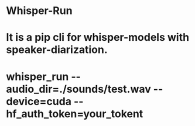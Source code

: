 # Whisper-Run

# It is a pip cli for whisper-models with speaker-diarization.

# whisper_run --audio_dir=./sounds/test.wav --device=cuda --hf_auth_token=your_tokent
